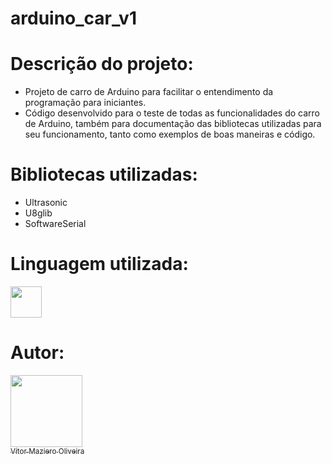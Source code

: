 # arduino_car_v1
# Descrição do projeto:
-  Projeto de carro de Arduino para facilitar o entendimento da programação para iniciantes.
-  Código desenvolvido para o teste de todas as funcionalidades do carro de Arduino, também para documentação das bibliotecas utilizadas para seu funcionamento, tanto como exemplos de boas maneiras e código.

# Bibliotecas utilizadas:
- Ultrasonic
- U8glib
- SoftwareSerial

# Linguagem utilizada:
<img src="https://cdn.jsdelivr.net/gh/devicons/devicon@latest/icons/arduino/arduino-original.svg" width="50" height="50"/>

# Autor:

[<img loading="lazy" src="https://avatars.githubusercontent.com/u/110566021?v=4" width=115><br><sub>Vítor Maziero Oliveira</sub>](https://github.com/vitor-m-o)
